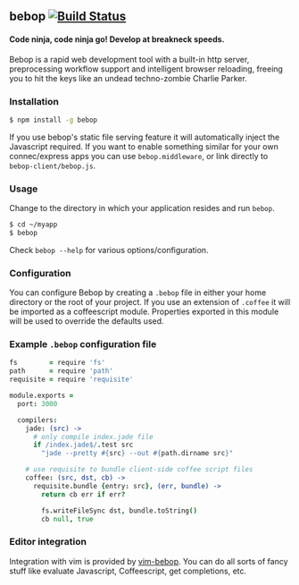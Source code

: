## bebop [![Build Status](https://travis-ci.org/zeekay/bebop.svg?branch=master)](https://travis-ci.org/zeekay/bebop)
#### Code ninja, code ninja go! Develop at breakneck speeds.
Bebop is a rapid web development tool with a built-in http server, preprocessing
workflow support and intelligent browser reloading, freeing you to hit the keys
like an undead techno-zombie Charlie Parker.

### Installation

```sh
$ npm install -g bebop
```

If you use bebop's static file serving feature it will automatically inject the
Javascript required. If you want to enable something similar for your own
connec/express apps you can use `bebop.middleware`, or link directly to
`bebop-client/bebop.js`.

### Usage
Change to the directory in which your application resides and run `bebop`.

```sh
$ cd ~/myapp
$ bebop
```

Check `bebop --help` for various options/configuration.

### Configuration
You can configure Bebop by creating a `.bebop` file in either your home
directory or the root of your project. If you use an extension of `.coffee` it
will be imported as a coffeescript module. Properties exported in this module
will be used to override the defaults used.

### Example `.bebop` configuration file

```coffeescript
fs        = require 'fs'
path      = require 'path'
requisite = require 'requisite'

module.exports =
  port: 3000

  compilers:
    jade: (src) ->
      # only compile index.jade file
      if /index.jade$/.test src
        "jade --pretty #{src} --out #{path.dirname src}"

    # use requisite to bundle client-side coffee script files
    coffee: (src, dst, cb) ->
      requisite.bundle {entry: src}, (err, bundle) ->
        return cb err if err?

        fs.writeFileSync dst, bundle.toString()
        cb null, true
```

### Editor integration
Integration with vim is provided by
[vim-bebop](http://github.com/zeekay/vim-bebop). You can do all sorts of fancy
stuff like evaluate Javascript, Coffeescript, get completions, etc.
